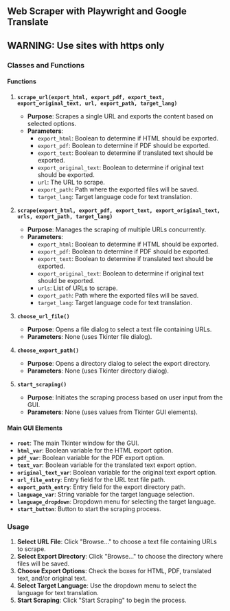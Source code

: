 ## Web Scraper with Playwright and Google Translate

## WARNING: Use sites with https only

### Classes and Functions

#### Functions

1. **`scrape_url(export_html, export_pdf, export_text, export_original_text, url, export_path, target_lang)`**
   - **Purpose**: Scrapes a single URL and exports the content based on selected options.
   - **Parameters**:
     - `export_html`: Boolean to determine if HTML should be exported.
     - `export_pdf`: Boolean to determine if PDF should be exported.
     - `export_text`: Boolean to determine if translated text should be exported.
     - `export_original_text`: Boolean to determine if original text should be exported.
     - `url`: The URL to scrape.
     - `export_path`: Path where the exported files will be saved.
     - `target_lang`: Target language code for text translation.

2. **`scrape(export_html, export_pdf, export_text, export_original_text, urls, export_path, target_lang)`**
   - **Purpose**: Manages the scraping of multiple URLs concurrently.
   - **Parameters**:
     - `export_html`: Boolean to determine if HTML should be exported.
     - `export_pdf`: Boolean to determine if PDF should be exported.
     - `export_text`: Boolean to determine if translated text should be exported.
     - `export_original_text`: Boolean to determine if original text should be exported.
     - `urls`: List of URLs to scrape.
     - `export_path`: Path where the exported files will be saved.
     - `target_lang`: Target language code for text translation.

3. **`choose_url_file()`**
   - **Purpose**: Opens a file dialog to select a text file containing URLs.
   - **Parameters**: None (uses Tkinter file dialog).

4. **`choose_export_path()`**
   - **Purpose**: Opens a directory dialog to select the export directory.
   - **Parameters**: None (uses Tkinter directory dialog).

5. **`start_scraping()`**
   - **Purpose**: Initiates the scraping process based on user input from the GUI.
   - **Parameters**: None (uses values from Tkinter GUI elements).

#### Main GUI Elements

- **`root`**: The main Tkinter window for the GUI.
- **`html_var`**: Boolean variable for the HTML export option.
- **`pdf_var`**: Boolean variable for the PDF export option.
- **`text_var`**: Boolean variable for the translated text export option.
- **`original_text_var`**: Boolean variable for the original text export option.
- **`url_file_entry`**: Entry field for the URL text file path.
- **`export_path_entry`**: Entry field for the export directory path.
- **`language_var`**: String variable for the target language selection.
- **`language_dropdown`**: Dropdown menu for selecting the target language.
- **`start_button`**: Button to start the scraping process.

### Usage

1. **Select URL File**: Click "Browse..." to choose a text file containing URLs to scrape.
2. **Select Export Directory**: Click "Browse..." to choose the directory where files will be saved.
3. **Choose Export Options**: Check the boxes for HTML, PDF, translated text, and/or original text.
4. **Select Target Language**: Use the dropdown menu to select the language for text translation.
5. **Start Scraping**: Click "Start Scraping" to begin the process.

